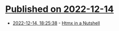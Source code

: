 # [Published on 2022-12-14](index.md)

* [2022-12-14, 18:25:38](https://news.ycombinator.com/item?id=33987578) - [Htmx in a Nutshell](https://htmx.org/docs/)

